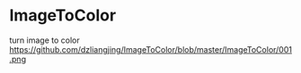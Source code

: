# ImageToColor
turn image to color
https://github.com/dzliangjing/ImageToColor/blob/master/ImageToColor/001.png
